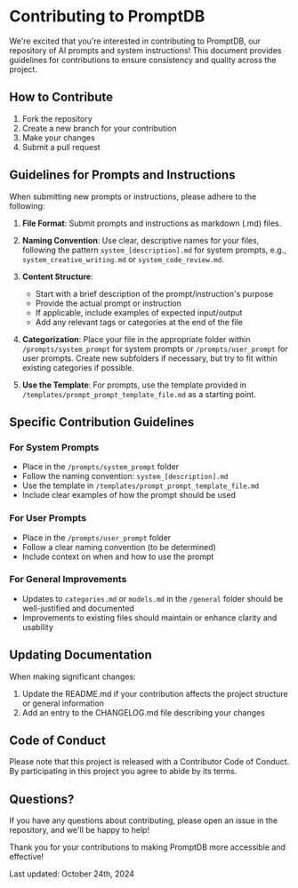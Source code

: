 # Contributing to PromptDB

We're excited that you're interested in contributing to PromptDB, our repository of AI prompts and system instructions! This document provides guidelines for contributions to ensure consistency and quality across the project.

## How to Contribute

1. Fork the repository
2. Create a new branch for your contribution
3. Make your changes
4. Submit a pull request

## Guidelines for Prompts and Instructions

When submitting new prompts or instructions, please adhere to the following:

1. **File Format**: Submit prompts and instructions as markdown (.md) files.
2. **Naming Convention**: Use clear, descriptive names for your files, following the pattern `system_[description].md` for system prompts, e.g., `system_creative_writing.md` or `system_code_review.md`.
3. **Content Structure**:
   - Start with a brief description of the prompt/instruction's purpose
   - Provide the actual prompt or instruction
   - If applicable, include examples of expected input/output
   - Add any relevant tags or categories at the end of the file

4. **Categorization**: Place your file in the appropriate folder within `/prompts/system_prompt` for system prompts or `/prompts/user_prompt` for user prompts. Create new subfolders if necessary, but try to fit within existing categories if possible.

5. **Use the Template**: For prompts, use the template provided in `/templates/prompt_prompt_template_file.md` as a starting point.

## Specific Contribution Guidelines

### For System Prompts
- Place in the `/prompts/system_prompt` folder
- Follow the naming convention: `system_[description].md`
- Use the template in `/templates/prompt_prompt_template_file.md`
- Include clear examples of how the prompt should be used

### For User Prompts
- Place in the `/prompts/user_prompt` folder
- Follow a clear naming convention (to be determined)
- Include context on when and how to use the prompt

### For General Improvements
- Updates to `categories.md` or `models.md` in the `/general` folder should be well-justified and documented
- Improvements to existing files should maintain or enhance clarity and usability

## Updating Documentation
When making significant changes:
1. Update the README.md if your contribution affects the project structure or general information
2. Add an entry to the CHANGELOG.md file describing your changes

## Code of Conduct

Please note that this project is released with a Contributor Code of Conduct. By participating in this project you agree to abide by its terms.

## Questions?

If you have any questions about contributing, please open an issue in the repository, and we'll be happy to help!

Thank you for your contributions to making PromptDB more accessible and effective!

Last updated: October 24th, 2024
